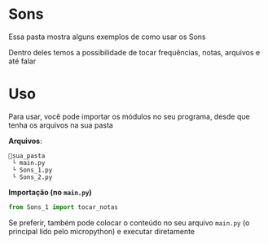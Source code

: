 # Sons
Essa pasta mostra alguns exemplos de como usar os Sons

Dentro deles temos a possibilidade de tocar frequências, notas, arquivos e até falar

# Uso
Para usar, você pode importar os módulos no seu programa, desde que tenha os arquivos na sua pasta

**Arquivos**:
```
📂sua_pasta
 └ main.py
 └ Sons_1.py
 └ Sons_2.py
```
**Importação (no `main.py`)**
```python
from Sons_1 import tocar_notas
```

Se preferir, também pode colocar o conteúdo no seu arquivo `main.py` (o principal lido pelo micropython) e executar diretamente

